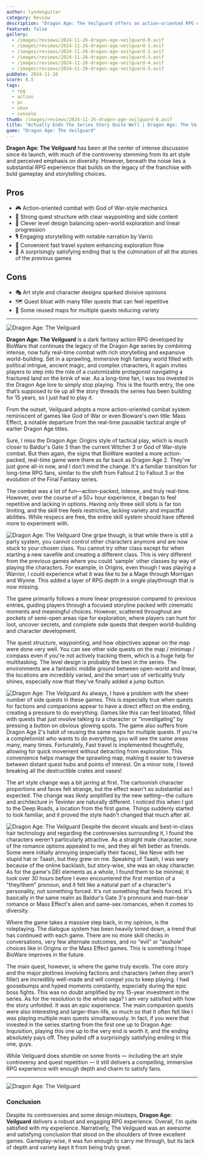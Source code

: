 ```yaml
---
author: lyndonguitar
category: Review
description: "Dragon Age: The Veilguard offers an action-oriented RPG experience with a rich story and character-driven quests, despite some controversy over art style and quest bloat."
featured: false
gallery:
  - /images/reviews/2024-11-26-dragon-age-veilguard-0.avif
  - /images/reviews/2024-11-26-dragon-age-veilguard-1.avif
  - /images/reviews/2024-11-26-dragon-age-veilguard-2.avif
  - /images/reviews/2024-11-26-dragon-age-veilguard-3.avif
  - /images/reviews/2024-11-26-dragon-age-veilguard-4.avif
  - /images/reviews/2024-11-26-dragon-age-veilguard-5.avif
pubDate: 2024-11-26
score: 8.5
tags:
  - rpg
  - action
  - pc
  - xbox
  - console
thumb: /images/reviews/2024-11-26-dragon-age-veilguard-0.avif
title: "Actually Ends The Series Story Quite Well | Dragon Age: The Veilguard"
game: "Dragon Age: The Veilguard"
---
```


**Dragon Age: The Veilguard** has been at the center of intense discussion since its launch, with much of the controversy stemming from its art style and perceived emphasis on diversity. However, beneath the noise lies a substantial RPG experience that builds on the legacy of the franchise with bold gameplay and storytelling choices.

## Pros
- 🎮 Action-oriented combat with God of War-style mechanics  
- 📜 Strong quest structure with clear waypointing and side content  
- 🌆 Clever level design balancing open-world exploration and linear progression  
- 🎙️ Engaging storytelling with notable narration by Varric  
- 🔄 Convenient fast travel system enhancing exploration flow  
- 📜 A surprisingly satisfying ending that is the culmination of all the stories of the previous games
## Cons
- 🎭 Art style and character designs sparked divisive opinions  
- 🗺️ Quest bloat with many filler quests that can feel repetitive  
- 🐞 Some reused maps for multiple quests reducing variety  

---
<div class="flex flex-col md:flex-row-reverse items-center gap-6 mb-12 pb-6 border-b border-slate-700">
  <img
    src=/images/reviews/2024-11-26-dragon-age-veilguard-2.avif
    alt="Dragon Age: The Veilguard"
    class="w-full md:w-2/5 rounded shadow"
     />

**Dragon Age: The Veilguard** is a dark fantasy action RPG developed by BioWare that continues the legacy of the Dragon Age series by combining intense, now fully real-time combat with rich storytelling and expansive world-building. Set in a sprawling, immersive high fantasy world filled with political intrigue, ancient magic, and complex characters, It again invites players to step into the role of a customizable protagonist navigating a fractured land on the brink of war. As a long-time fan, I was too invested in the Dragon Age lore to simply stop playing. This is the fourth entry, the one that’s supposed to tie up all the story threads the series has been building for 15 years, so I just had to play it.
</div>

From the outset, Veilguard adopts a more action-oriented combat system reminiscent of games like God of War or even Bioware's own title: Mass Effect, a notable departure from the real-time pausable tactical angle of earlier Dragon Age titles. 

Sure, I miss the Dragon Age: Origins style of tactical play, which is much closer to Baldur's Gate 3 than the current Witcher 3 or God of War-style combat. But then again, the signs that BioWare wanted a more action-packed, real-time game were there as far back as Dragon Age 2. They've just gone all-in now, and I don't mind the change. It's a familiar transition for long-time RPG fans, similar to the shift from Fallout 2 to Fallout 3 or the evolution of the Final Fantasy series.

The combat was a lot of fun—action-packed, intense, and truly real-time. However, over the course of a 50+ hour experience, it began to feel repetitive and lacking in options. Having only three skill slots is far too limiting, and the skill tree feels restrictive, lacking variety and impactful abilities. While respecs are free, the entire skill system should have offered more to experiment with.

<div class="flex flex-col md:flex-row items-center gap-6 mb-12 pb-6 border-b border-slate-700">
  <img
    src=/images/reviews/2024-11-26-dragon-age-veilguard-3.avif
    alt="Dragon Age: The Veilguard"
    class="w-full md:w-2/5 rounded shadow"
     />
One gripe though, is that while there is still a party system, you cannot control other characters anymore and are now stuck to your chosen class. You cannot try other class except for when starting a new savefile and creating a different class. This is very different from the previous games where you could 'sample' other classes by way of playing the characters. For example, in Origins, even though I was playing a Warrior, I could experience what it was like to be a Mage through Morrigan and Wynne. This added a layer of RPG depth in a single playthrough that is now missing.
</div>

The game primarily follows a more linear progression compared to previous entries, guiding players through a focused storyline packed with cinematic moments and meaningful choices. However, scattered throughout are pockets of semi-open areas ripe for exploration, where players can hunt for loot, uncover secrets, and complete side quests that deepen world-building and character development.

The quest structure, waypointing, and how objectives appear on the map were done very well. You can see other side quests on the map / minimap / compass even if you're not actively tracking them, which is a huge help for multitasking. The level design is probably the best in the series. The environments are a fantastic middle ground between open-world and linear, the locations are incredibly varied, and the smart use of verticality truly shines, especially now that they've finally added a jump button.

<div class="flex flex-col md:flex-row-reverse items-center gap-6 mb-12 pb-6 border-b border-slate-700">
  <img
    src=/images/reviews/2024-11-26-dragon-age-veilguard-4.avif
    alt="Dragon Age: The Veilguard"
    class="w-full md:w-2/5 rounded shadow"
     />
As always, I have a problem with the sheer number of side quests in these games. This is especially true when quests for factions and companions appear to have a direct effect on the ending, creating a pressure to do everything. Games like this can feel bloated, filled with quests that just involve talking to a character or "investigating" by pressing a button on obvious glowing spots. The game also suffers from Dragon Age 2's habit of reusing the same maps for multiple quests. If you're a completionist who wants to do everything, you will see the same areas many, many times. Fortunately, Fast travel is implemented thoughtfully, allowing for quick movement without detracting from exploration. This convenience helps manage the sprawling map, making it easier to traverse between distant quest hubs and points of interest. On a minor note, I loved breaking all the destructible crates and vases!
</div>

The art style change was a bit jarring at first. The cartoonish character proportions and faces felt strange, but the effect wasn't as substantial as I expected. The change was likely amplified by the new setting—the culture and architecture in Tevinter are naturally different. I noticed this when I got to the Deep Roads, a location from the first game. Things suddenly started to look familiar, and it proved the style hadn't changed that much after all.

<div class="flex flex-col md:flex-row items-center gap-6 mb-12 pb-6 border-b border-slate-700">
  <img
    src=/images/reviews/2024-11-26-dragon-age-veilguard-1.avif
    alt="Dragon Age: The Veilguard"
    class="w-full md:w-2/5 rounded shadow"
     />
Despite the decent visuals and best-in-class hair technology and regarding the controversies surrounding it, I found the characters weren't particularly attractive. As a straight male character, none of the romance options appealed to me, and they all felt better as friends. Some were initially annoying (especially their faces), like Neve with her stupid hat or Taash, but they grew on me. Speaking of Taash, I was wary because of the online backlash, but story-wise, she was an okay character. As for the game's DEI elements as a whole, I found them to be minimal; it took over 30 hours before I even encountered the first mention of a "they/them" pronoun, and it felt like a natural part of a character's personality, not something forced. It's not something that feels forced. It's basically in the same realm as Baldur's Gate 3's pronouns and man-bear romance or Mass Effect's alien and same-sex romances, when it comes to diversity.
</div>

Where the game takes a massive step back, in my opinion, is the roleplaying. The dialogue system has been heavily toned down, a trend that has continued with each game. There are no more skill checks in conversations, very few alternate outcomes, and no "evil" or "asshole" choices like in Origins or the Mass Effect games. This is something I hope BioWare improves in the future.

The main quest, however, is where the game truly excels. The core story and the major plotlines involving factions and characters (when they aren't filler) are incredibly well-made and will compel you to keep playing. I had goosebumps and hyped moments constantly, especially during the epic boss fights. This was no doubt amplified by my 15-year investment in the series. As for the resolution to the whole saga? I am very satisfied with how the story unfolded. It was an epic experience. The main companion quests were also interesting and larger-than-life, so much so that it often felt like I was playing multiple main quests simultaneously. In fact, if you were that invested in the series starting from the first one up to Dragon Age: Inquisition, playing this one up to the very end is worth it, and the ending absolutely pays off. They pulled off a surprisingly satisfying ending in this one, guys.

While Veilguard does stumble on some fronts — including the art style controversy and quest repetition — it still delivers a compelling, immersive RPG experience with enough depth and charm to satisfy fans.

---
<div class="flex flex-col md:flex-row-reverse items-center gap-6 mb-12 pb-6 border-b border-slate-700">
  <img
    src=/images/reviews/2024-11-26-dragon-age-veilguard-5.avif
    alt="Dragon Age: The Veilguard"
    class="w-full md:w-2/5 rounded shadow"
     />
<div>

### Conclusion
Despite its controversies and some design missteps, **Dragon Age: Veilguard** delivers a robust and engaging RPG experience. Overall, I'm quite satisfied with my experience. Narratively, The Veilguard was an awesome and satisfying conclusion that stood on the shoulders of three excellent games. Gameplay-wise, it was fun enough to carry me through, but its lack of depth and variety kept it from being truly great.
</div></div>
